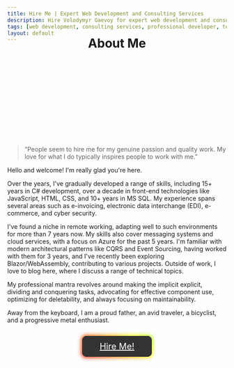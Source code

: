 ```yaml
---
title: Hire Me | Expert Web Development and Consulting Services
description: Hire Volodymyr Gaevoy for expert web development and consulting services. With 15+ years in tech, I deliver solutions that drive success. Learn more.
tags: [web development, consulting services, professional developer, technology solutions, hire tech expert, dotnet, csharp, javascript, cybersecurity, security, business, architecture, design]
layout: default
---
```


<style>
.job-title, .dbbs {
    display: none !important;
}
.hire-me-header {
    margin-top: -30px;
    margin-bottom: 30px;
    text-align: center;
}
.hire-me-logo {
    background: url("/img/logo.jpg");
    height: 174px;
    width: 174px;
    display: block;
    margin: 0 auto;
    border-radius: 50%;
}
.hire-me-button-container {
    text-align: center;
    margin-top: 40px;
    margin-bottom: 200px;
}
.button-85 {
    padding: 0.6em 2em;
    border: none;
    outline: none;
    color: rgb(255, 255, 255);
    /*background: #111;*/
    cursor: pointer;
    position: relative;
    z-index: 0;
    border-radius: 10px;
    user-select: none;
    -webkit-user-select: none;
    touch-action: manipulation;
    
    font-size: 20px;
    background: #333;
}

.button-85:hover {
    color: white;
}

.button-85:before {
    content: "";
    background: linear-gradient(
    45deg,
    #ff0000,
    #ff7300,
    #fffb00,
    #48ff00,
    #00ffd5,
    #002bff,
    #7a00ff,
    #ff00c8,
    #ff0000
    );
    position: absolute;
    top: -2px;
    left: -2px;
    background-size: 400%;
    z-index: -1;
    filter: blur(5px);
    -webkit-filter: blur(5px);
    width: calc(100% + 4px);
    height: calc(100% + 4px);
    animation: glowing-button-85 20s linear infinite;
    transition: opacity 0.3s ease-in-out;
    border-radius: 10px;
}

@keyframes glowing-button-85 {
    0% {
    background-position: 0 0;
    }
    50% {
    background-position: 400% 0;
    }
    100% {
    background-position: 0 0;
    }
}

.button-85:after {
    z-index: -1;
    content: "";
    position: absolute;
    width: 100%;
    height: 100%;
    background: #222;
    left: 0;
    top: 0;
    border-radius: 10px;
}
</style>

<h1 class="hire-me-header">About Me</h1>

<div class="hire-me-logo" alt="Volodymyr Gaevoy Logo"></div>

> “People seem to hire me for my genuine passion and quality work. My love for what I do typically inspires people to work with me.”

Hello and welcome! I'm really glad you're here.

Over the years, I've gradually developed a range of skills, including 15+ years in C# development, over a decade in front-end technologies like JavaScript, HTML, CSS, and 10+ years in MS SQL. My experience spans several areas such as e-invoicing, electronic data interchange (EDI), e-commerce, and cyber security.

I've found a niche in remote working, adapting well to such environments for more than 7 years now. My skills also cover messaging systems and cloud services, with a focus on Azure for the past 5 years. I'm familiar with modern architectural patterns like CQRS and Event Sourcing, having worked with them for 3 years, and I've recently been exploring Blazor/WebAssembly, contributing to various projects. Outside of work, I love to blog here, where I discuss a range of technical topics.

My professional mantra revolves around making the implicit explicit, dividing and conquering tasks, advocating for effective component use, optimizing for deletability, and always focusing on maintainability.

Away from the keyboard, I am a proud father, an avid traveler, a bicyclist, and a progressive metal enthusiast.

<div class="hire-me-button-container">
<a href="https://www.linkedin.com/in/vladimirgayevoy" target="_blank" class="button-85">Hire Me!</a>
</div>
